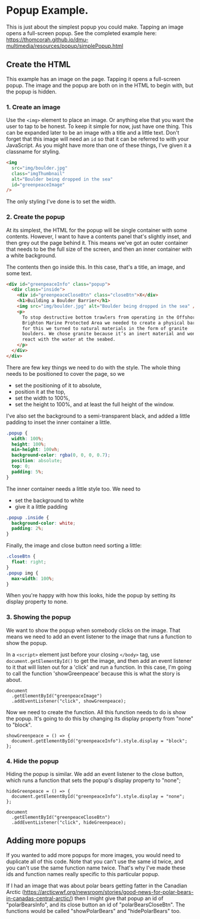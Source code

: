 # Popup Example.

This is just about the simplest popup you could make. Tapping an image opens a full-screen popup. See the completed example here: <https://thomcorah.github.io/dmu-multimedia/resources/popup/simplePopup.html>

## Create the HTML

This example has an image on the page. Tapping it opens a full-screen popup. The image and the popup are both on in the HTML to begin with, but the popup is hidden.

### 1. Create an image

Use the `<img>` element to place an image. Or anything else that you want the user to tap to be honest. To keep it simple for now, just have one thing. This can be expanded later to be an image with a title and a little text. Don't forget that this image will need an `id` so that it can be referred to with your JavaScript. As you might have more than one of these things, I've given it a classname for styling.

```html
<img
  src="img/boulder.jpg"
  class="imgThumbnail"
  alt="Boulder being dropped in the sea"
  id="greenpeaceImage"
/>
```

The only styling I've done is to set the width.

### 2. Create the popup

At its simplest, the HTML for the popup will be single container with some contents. However, I want to have a contents panel that's slightly inset, and then grey out the page behind it. This means we've got an outer container that needs to be the full size of the screen, and then an inner container with a white background.

The contents then go inside this. In this case, that's a title, an image, and some text.

```HTML
<div id="greenpeaceInfo" class="popup">
  <div class="inside">
    <div id="greenpeaceCloseBtn" class="closeBtn">X</div>
    <h1>Building a Boulder Barrier</h1>
    <img src="img/boulder.jpg" alt="Boulder being dropped in the sea" />
    <p>
      To stop destructive bottom trawlers from operating in the Offshore
      Brighton Marine Protected Area we needed to create a physical barrier,
      for this we turned to natural materials in the form of granite
      boulders. We chose granite because it’s an inert material and won’t
      react with the water at the seabed.
    </p>
  </div>
</div>
```

There are few key things we need to do with the style. The whole thing needs to be positioned to cover the page, so we

- set the positioning of it to absolute,
- position it at the top,
- set the width to 100%,
- set the height to 100%, and at least the full height of the window.

I've also set the background to a semi-transparent black, and added a little padding to inset the inner container a little.

```CSS
.popup {
  width: 100%;
  height: 100%;
  min-height: 100vh;
  background-color: rgba(0, 0, 0, 0.7);
  position: absolute;
  top: 0;
  padding: 5%;
}
```

The inner container needs a little style too. We need to

- set the background to white
- give it a little padding

```CSS
.popup .inside {
  background-color: white;
  padding: 2%;
}
```

Finally, the image and close button need sorting a little:

```CSS
.closeBtn {
  float: right;
}
.popup img {
  max-width: 100%;
}
```

When you're happy with how this looks, hide the popup by setting its display property to none.

### 3. Showing the popup

We want to show the popup when somebody clicks on the image. That means we need to add an event listener to the image that runs a function to show the popup.

In a `<script>` element just before your closing `</body>` tag, use `document.getElementById()` to get the image, and then add an event listener to it that will listen out for a 'click' and run a function. In this case, I'm going to call the function 'showGreenpeace' because this is what the story is about.

```JS
document
  .getElementById("greenpeaceImage")
  .addEventListener("click", showGreenpeace);
```

Now we need to create the function. All this function needs to do is show the popup. It's going to do this by changing its display property from "none" to "block".

```JS
showGreenpeace = () => {
  document.getElementById("greenpeaceInfo").style.display = "block";
};
```

### 4. Hide the popup

Hiding the popup is similar. We add an event listener to the close button, which runs a function that sets the popup's display property to "none";

```JS
hideGreenpeace = () => {
  document.getElementById("greenpeaceInfo").style.display = "none";
};

document
  .getElementById("greenpeaceCloseBtn")
  .addEventListener("click", hideGreenpeace);
```

## Adding more popups

If you wanted to add more popups for more images, you would need to duplicate all of this code. Note that you can't use the same id twice, and you can't use the same function name twice. That's why I've made these ids and function names really specific to this particular popup.

If I had an image that was about polar bears getting fatter in the Canadian Arctic (<https://arcticwwf.org/newsroom/stories/good-news-for-polar-bears-in-canadas-central-arctic/>) then I might give that popup an id of "polarBearsInfo", and its close button an id of "polarBearsCloseBtn". The functions would be called "showPolarBears" and "hidePolarBears" too.
